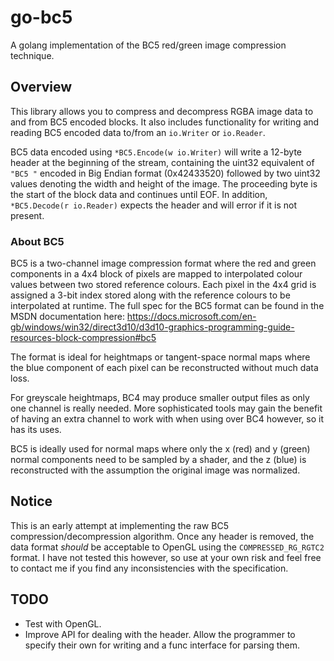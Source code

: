 # go-bc5
A golang implementation of the BC5 red/green image compression technique.

## Overview
This library allows you to compress and decompress RGBA image data to and from BC5 encoded blocks. It also includes functionality for writing and reading BC5 encoded data to/from an `io.Writer` or `io.Reader`.

BC5 data encoded using `*BC5.Encode(w io.Writer)` will write a 12-byte header at the beginning of the stream, containing the uint32 equivalent of `"BC5 "` encoded in Big Endian format (0x42433520) followed by two uint32 values denoting the width and height of the image. The proceeding byte is the start of the block data and continues until EOF.  In addition, `*BC5.Decode(r io.Reader)` expects the header and will error if it is not present.

### About BC5
BC5 is a two-channel image compression format where the red and green components in a 4x4 block of pixels are mapped to interpolated colour values between two stored reference colours. Each pixel in the 4x4 grid is assigned a 3-bit index stored along with the reference colours to be interpolated at runtime. The full spec for the BC5 format can be found in the MSDN documentation here: https://docs.microsoft.com/en-gb/windows/win32/direct3d10/d3d10-graphics-programming-guide-resources-block-compression#bc5 

The format is ideal for heightmaps or tangent-space normal maps where the blue component of each pixel can be reconstructed without much data loss.

For greyscale heightmaps, BC4 may produce smaller output files as only one channel is really needed. More sophisticated tools may gain the benefit of having an extra channel to work with when using over BC4 however, so it has its uses.

BC5 is ideally used for normal maps where only the x (red) and y (green) normal components need to be sampled by a shader, and the z (blue) is reconstructed with the assumption the original image was normalized.

## Notice
This is an early attempt at implementing the raw BC5 compression/decompression algorithm. Once any header is removed, the data format _should_ be acceptable to OpenGL using the `COMPRESSED_RG_RGTC2` format. I have not tested this however, so use at your own risk and feel free to contact me if you find any inconsistencies with the specification. 

## TODO
* Test with OpenGL.
* Improve API for dealing with the header. Allow the programmer to specify their own for writing and a func interface for parsing them.
